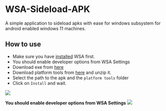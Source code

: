 # WSA-Sideload-APK
A simple application to sideload apks with ease for windows subsystem for android enabled windows 11 machines. 

## How to use
* Make sure you have [installed](https://docs.microsoft.com/en-us/windows/android/wsa/) WSA first. 
* You should enable developer options from WSA Settings
* Download exe from [here](https://github.com/Parajulibkrm/WSA-Sideload-APK/releases)
* Download platform tools from [here](https://developer.android.com/studio/releases/platform-tools) and unzip it. 
* Select the path to the apk and the `platform tools` folder 
* Click on `Install` and wait. 


![](https://cdn.discordapp.com/attachments/746223304540684360/900940145635774484/247284838_1239070576570461_262424617962964862_n.png)

**You should enable developer options from WSA Settings**
![](https://media.discordapp.net/attachments/741364092190851228/901764045407932426/unknown.png?width=773&height=678)
